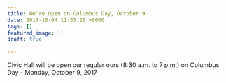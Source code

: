 ```yaml
---
title: We're Open on Columbus Day, October 9
date: 2017-10-04 11:53:20 +0000
tags: []
featured_image: ''
draft: true

---
```



Civic Hall will be open our regular ours (8:30 a.m. to 7 p.m.) on Columbus Day - Monday, October 9, 2017